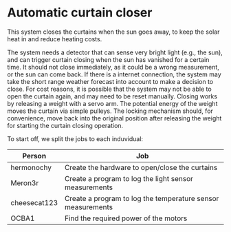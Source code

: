 # Automatic curtain closer

This system closes the curtains when the sun goes away, to keep the solar heat in and reduce heating costs.

The system needs a detector that can sense very bright light (e.g., the sun), and can trigger curtain closing when the sun has vanished for a certain time. It should not close immediately, as it could be a wrong measurement, or the sun can come back.
If there is a internet connection, the system may take the short range weather forecast into account to make a decision to close.
For cost reasons, it is possible that the system may not be able to open the curtain again, and may need to be reset manually.
Closing works by releasing a weight with a servo arm. The potential energy of the weight moves the curtain via simple pulleys.
The locking mechanism should, for convenience, move back into the original position after releasing the weight for starting the curtain closing operation.

To start off, we split the jobs to each induvidual:

| Person | Job |
| ---- | ------|
| hermonochy | Create the hardware to open/close the curtains |
| Meron3r | Create a program to log the light sensor measurements |
| cheesecat123 | Create a program to log the temperature sensor measurements |
| OCBA1 | Find the required power of the motors |